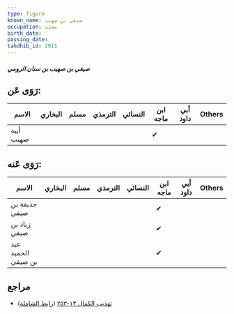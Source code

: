 ```yaml
---
type: figure
known_name: صيفي بن صهيب
occupation: محدث
birth_date:
passing_date:
tahdhib_id: 2911
---
```

##### صيفي بن صهيب بن سنان الرومي

## رَوَى عَن:
| الاسم     | البخاري | مسلم | الترمذي | النسائي | ابن ماجه | أبي داود | Others |
| --------- | ------- | ---- | ------- | ------- | -------- | -------- | ------ |
| أبيه صهيب |         |      |         |         | ✔        |          |        |
## رَوَى عَنه:
| الاسم              | البخاري | مسلم | الترمذي | النسائي | ابن ماجه | أبي داود | Others |
| ------------------ | ------- | ---- | ------- | ------- | -------- | -------- | ------ |
| حذيفة بن صيفي      |         |      |         |         | ✔        |          |        |
| زياد بن صيفي       |         |      |         |         | ✔        |          |        |
| عبد الحميد بن صيفي |         |      |         |         | ✔        |          |        |
## مراجع
- [تهذيب الكمال ١٣-٢٥٣](obsidian://open?vault=Tahdhib-al-Kamal&file=Figures/٢٩١١-صيفي%20بن%20صهيب%20بن%20سنان%20الرومي) ([رابط الشاملة](https://shamela.ws/book/3722/6634))